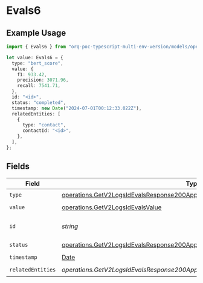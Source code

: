 # Evals6

## Example Usage

```typescript
import { Evals6 } from "orq-poc-typescript-multi-env-version/models/operations";

let value: Evals6 = {
  type: "bert_score",
  value: {
    f1: 933.42,
    precision: 3071.96,
    recall: 7541.71,
  },
  id: "<id>",
  status: "completed",
  timestamp: new Date("2024-07-01T00:12:33.022Z"),
  relatedEntities: [
    {
      type: "contact",
      contactId: "<id>",
    },
  ],
};
```

## Fields

| Field                                                                                                                                                          | Type                                                                                                                                                           | Required                                                                                                                                                       | Description                                                                                                                                                    |
| -------------------------------------------------------------------------------------------------------------------------------------------------------------- | -------------------------------------------------------------------------------------------------------------------------------------------------------------- | -------------------------------------------------------------------------------------------------------------------------------------------------------------- | -------------------------------------------------------------------------------------------------------------------------------------------------------------- |
| `type`                                                                                                                                                         | [operations.GetV2LogsIdEvalsResponse200ApplicationJSONResponseBodyType](../../models/operations/getv2logsidevalsresponse200applicationjsonresponsebodytype.md) | :heavy_check_mark:                                                                                                                                             | N/A                                                                                                                                                            |
| `value`                                                                                                                                                        | [operations.GetV2LogsIdEvalsValue](../../models/operations/getv2logsidevalsvalue.md)                                                                           | :heavy_check_mark:                                                                                                                                             | N/A                                                                                                                                                            |
| `id`                                                                                                                                                           | *string*                                                                                                                                                       | :heavy_check_mark:                                                                                                                                             | The id of the resource                                                                                                                                         |
| `status`                                                                                                                                                       | [operations.GetV2LogsIdEvalsResponse200ApplicationJSONStatus](../../models/operations/getv2logsidevalsresponse200applicationjsonstatus.md)                     | :heavy_check_mark:                                                                                                                                             | N/A                                                                                                                                                            |
| `timestamp`                                                                                                                                                    | [Date](https://developer.mozilla.org/en-US/docs/Web/JavaScript/Reference/Global_Objects/Date)                                                                  | :heavy_check_mark:                                                                                                                                             | N/A                                                                                                                                                            |
| `relatedEntities`                                                                                                                                              | *operations.GetV2LogsIdEvalsResponse200ApplicationJSONResponseBodyRelatedEntities*[]                                                                           | :heavy_check_mark:                                                                                                                                             | N/A                                                                                                                                                            |